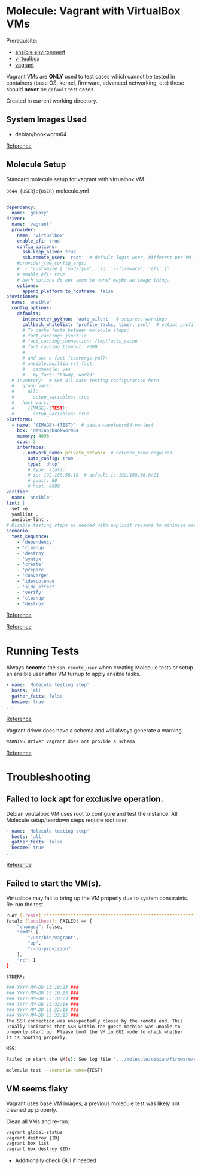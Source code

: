 # Molecule: Vagrant with VirtualBox VMs
Prerequisite:
* [ansible environment](../../environment/ansible.md)
* [virtualbox](../../environment/virtualbox.md)
* [vagrant](../../environment/vagrant.md)

Vagrant VMs are **ONLY** used to test cases which cannot be tested in
containers (base OS, kernel, firmware, advanced networking, etc) these should
**never** be `default` test cases.

Created in current working directory.

## System Images Used

* debian/bookworm64

[Reference](https://portal.cloud.hashicorp.com/vagrant/discover/debian)

## Molecule Setup
Standard molecule setup for vagrant with virtualbox VM.

`0644 {USER}:{USER}` molecule.yml
``` yaml
---
dependency:
  name: 'galaxy'
driver:
  name: 'vagrant'
  provider:
    name: 'virtualbox'
    enable_efi: true
    config_options:
      ssh.keep_alive: true
      ssh.remote_user: 'root'  # default login user, different per VM image
    #provider_raw_config_args:
    #  - "customize [ 'modifyvm', :id, '--firmware', 'efi' ]"
    # enable_efi: true
    # both options do not seem to work? maybe an image thing.
    options:
      append_platform_to_hostname: false
provisioner:
  name: 'ansible'
  config_options:
    defaults:
      interpreter_python: 'auto_silent'  # suppress warnings
      callback_whitelist: 'profile_tasks, timer, yaml'  # output profiling info
      # To cache facts between molecule steps:
      # fact_caching: jsonfile
      # fact_caching_connection: /tmp/facts_cache
      # fact_caching_timeout: 7200
      #
      # and set a fact (converge.yml):
      # ansible.builtin.set_fact:
      #   cacheable: yes
      #   my_fact: "howdy, world"
  # inventory:  # Set all base testing configuration here.
  #   group_vars:
  #     all:
  #       setup_variables: true
  #   host_vars:
  #     {IMAGE}-{TEST}:
  #       setup_variables: true
platforms:
  - name: '{IMAGE}-{TEST}'  # debian-bookworm64-vm-test
    box: 'debian/bookworm64'
    memory: 4096
    cpus: 2
    interfaces:
      - network_name: private_network  # network_name required
        auto_config: true
        type: 'dhcp'
        # type: static
        # ip: 192.168.56.10  # default is 192.168.56.0/21
        # guest: 80
        # host: 8080
verifier:
  name: 'ansible'
lint: |
  set -e
  yamllint .
  ansible-lint .
# Disable testing steps as needed with explicit reasons to minimize warnings.
scenario:
  test_sequence:
    - 'dependency'
    - 'cleanup'
    - 'destroy'
    - 'syntax'
    - 'create'
    - 'prepare'
    - 'converge'
    - 'idempotence'
    - 'side_effect'
    - 'verify'
    - 'cleanup'
    - 'destroy'
```
[Reference](https://ansible.readthedocs.io/projects/molecule/configuration/?h=test_sequence#scenario)

[Reference](https://floatingpoint.sorint.it/blog/post/setting-up-molecule-for-testing-ansible-roles-with-vagrant-and-testinfra)

# Running Tests
Always **become** the `ssh.remote_user` when creating Molecule tests or setup
an ansible user after VM turnup to apply ansible tasks.

``` yaml
- name: 'Molecule testing step'
  hosts: 'all'
  gather_facts: false
  become: true
...
```

[Reference](#failed-to-lock-apt-for-exclusive-operation)

Vagrant driver does have a schema and will always generate a warning.
``` bash
WARNING Driver vagrant does not provide a schema.
```
[Reference](https://github.com/ansible/molecule/discussions/4108)


# Troubleshooting

## Failed to lock apt for exclusive operation.
Debian virutalbox VM uses root to configure and test the instance. All Molecule
setup/teardown steps require root user.

``` yaml
- name: 'Molecule testing step'
  hosts: 'all'
  gather_facts: false
  become: true
...
```
[Reference](https://stackoverflow.com/questions/33563425/ansible-1-9-4-failed-to-lock-apt-for-exclusive-operation)

## Failed to start the VM(s).
Virtualbox may fail to bring up the VM properly due to system constraints.
Re-run the test.

``` bash
PLAY [Create] ******************************************************************
fatal: [localhost]: FAILED! => {
    "changed": false,
    "cmd": [
        "/usr/bin/vagrant",
        "up",
        "--no-provision"
    ],
    "rc": 1
}

STDERR:

### YYYY-MM-DD 15:10:23 ###
### YYYY-MM-DD 15:10:23 ###
### YYYY-MM-DD 15:10:23 ###
### YYYY-MM-DD 15:32:14 ###
### YYYY-MM-DD 15:32:15 ###
### YYYY-MM-DD 15:32:15 ###
The SSH connection was unexpectedly closed by the remote end. This
usually indicates that SSH within the guest machine was unable to
properly start up. Please boot the VM in GUI mode to check whether
it is booting properly.

MSG:

Failed to start the VM(s): See log file '.../molecule/debian/firmware/vagrant.err'
```

``` bash
molecule test --scenario-name={TEST}
```

## VM seems flaky
Vagrant uses base VM images; a previous molecule test was likely not cleaned up
properly.

Clean all VMs and re-run:
``` bash
vagrant global-status
vagrant destroy {ID}
vagrant box list
vagrant box destroy {ID}
```
* Additionally check GUI if needed
